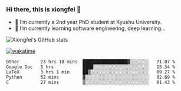 ### Hi there, this is xiongfei 👋


- 🔭 I’m currently a 2nd year PhD student at Kyushu University.
- 🌱 I’m currently learning software engineering, deep learning...

<!--
**Toma62299781/Toma62299781** is a ✨ _special_ ✨ repository because its `README.md` (this file) appears on your GitHub profile.
Here are some ideas to get you started:
-->

![Xiongfei's GitHub stats](https://github-readme-stats.vercel.app/api?username=Toma62299781)


[![wakatime](https://wakatime.com/badge/user/9e8d5516-d162-43e7-9563-87295d455a71.svg)](https://wakatime.com/@9e8d5516-d162-43e7-9563-87295d455a71)

<!--START_SECTION:waka-->
```text
Other        23 hrs 10 mins  █████████████████▓░░░░░░░   71.07 % 
Google Doc   5 hrs           ████░░░░░░░░░░░░░░░░░░░░░   15.34 % 
LaTeX        3 hrs 1 min     ██▒░░░░░░░░░░░░░░░░░░░░░░   09.27 % 
Python       52 mins         ▓░░░░░░░░░░░░░░░░░░░░░░░░   02.69 % 
C            27 mins         ▒░░░░░░░░░░░░░░░░░░░░░░░░   01.43 % 
```
<!--END_SECTION:waka-->


